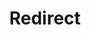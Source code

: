 ﻿---
layout: src/layouts/Redirect.astro
title: Redirect
redirect: https://octopus.com/docs/octopus-rest-api/cli/octopus-project-group-create
pubDate:  2023-01-01
navSearch: false
navSitemap: false
navMenu: false
---
